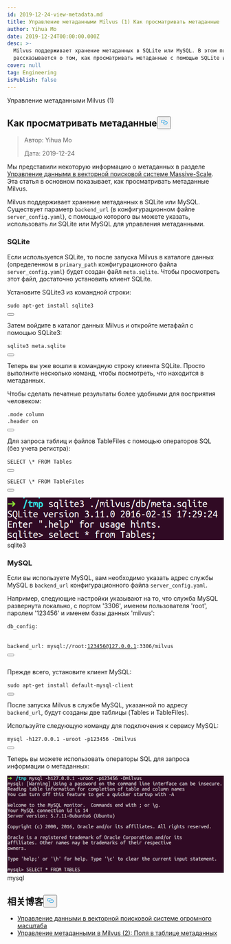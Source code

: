 ```yaml
---
id: 2019-12-24-view-metadata.md
title: Управление метаданными Milvus (1) Как просматривать метаданные
author: Yihua Mo
date: 2019-12-24T00:00:00.000Z
desc: >-
  Milvus поддерживает хранение метаданных в SQLite или MySQL. В этом посте
  рассказывается о том, как просматривать метаданные с помощью SQLite и MySQL.
cover: null
tag: Engineering
isPublish: false
---
```

<custom-h1>Управление метаданными Milvus (1)</custom-h1><h2 id="How-to-View-Metadata" class="common-anchor-header">Как просматривать метаданные<button data-href="#How-to-View-Metadata" class="anchor-icon" translate="no">
      <svg translate="no"
        aria-hidden="true"
        focusable="false"
        height="20"
        version="1.1"
        viewBox="0 0 16 16"
        width="16"
      >
        <path
          fill="#0092E4"
          fill-rule="evenodd"
          d="M4 9h1v1H4c-1.5 0-3-1.69-3-3.5S2.55 3 4 3h4c1.45 0 3 1.69 3 3.5 0 1.41-.91 2.72-2 3.25V8.59c.58-.45 1-1.27 1-2.09C10 5.22 8.98 4 8 4H4c-.98 0-2 1.22-2 2.5S3 9 4 9zm9-3h-1v1h1c1 0 2 1.22 2 2.5S13.98 12 13 12H9c-.98 0-2-1.22-2-2.5 0-.83.42-1.64 1-2.09V6.25c-1.09.53-2 1.84-2 3.25C6 11.31 7.55 13 9 13h4c1.45 0 3-1.69 3-3.5S14.5 6 13 6z"
        ></path>
      </svg>
    </button></h2><blockquote>
<p>Автор: Yihua Mo</p>
<p>Дата: 2019-12-24</p>
</blockquote>
<p>Мы представили некоторую информацию о метаданных в разделе <a href="https://medium.com/@milvusio/managing-data-in-massive-scale-vector-search-engine-db2e8941ce2f">Управление данными в векторной поисковой системе Massive-Scale</a>. Эта статья в основном показывает, как просматривать метаданные Milvus.</p>
<p>Milvus поддерживает хранение метаданных в SQLite или MySQL. Существует параметр <code translate="no">backend_url</code> (в конфигурационном файле <code translate="no">server_config.yaml</code>), с помощью которого вы можете указать, использовать ли SQLite или MySQL для управления метаданными.</p>
<h3 id="SQLite" class="common-anchor-header">SQLite</h3><p>Если используется SQLite, то после запуска Milvus в каталоге данных (определенном в <code translate="no">primary_path</code> конфигурационного файла <code translate="no">server_config.yaml</code>) будет создан файл <code translate="no">meta.sqlite</code>. Чтобы просмотреть этот файл, достаточно установить клиент SQLite.</p>
<p>Установите SQLite3 из командной строки:</p>
<pre><code translate="no" class="language-shell"><span class="hljs-built_in">sudo</span> apt-get install sqlite3
<button class="copy-code-btn"></button></code></pre>
<p>Затем войдите в каталог данных Milvus и откройте метафайл с помощью SQLite3:</p>
<pre><code translate="no" class="language-shell">sqlite3 meta.sqlite
<button class="copy-code-btn"></button></code></pre>
<p>Теперь вы уже вошли в командную строку клиента SQLite. Просто выполните несколько команд, чтобы посмотреть, что находится в метаданных.</p>
<p>Чтобы сделать печатные результаты более удобными для восприятия человеком:</p>
<pre><code translate="no" class="language-sql">.mode column
.header <span class="hljs-keyword">on</span>
<button class="copy-code-btn"></button></code></pre>
<p>Для запроса таблиц и файлов TableFiles с помощью операторов SQL (без учета регистра):</p>
<pre><code translate="no" class="language-sql">SELECT \* FROM Tables
<button class="copy-code-btn"></button></code></pre>
<pre><code translate="no" class="language-sql">SELECT \* FROM TableFiles
<button class="copy-code-btn"></button></code></pre>
<p>
  
   <span class="img-wrapper"> <img translate="no" src="https://raw.githubusercontent.com/milvus-io/community/master/blog/assets/metadata/sqlite3.png" alt="sqlite3" class="doc-image" id="sqlite3" />
   </span> <span class="img-wrapper"> <span>sqlite3</span> </span></p>
<h3 id="MySQL" class="common-anchor-header">MySQL</h3><p>Если вы используете MySQL, вам необходимо указать адрес службы MySQL в <code translate="no">backend_url</code> конфигурационного файла <code translate="no">server_config.yaml</code>.</p>
<p>Например, следующие настройки указывают на то, что служба MySQL развернута локально, с портом '3306', именем пользователя 'root', паролем '123456' и именем базы данных 'milvus':</p>
<pre><code translate="no">db_config:

   backend_url: mysql://root:123456@127.0.0.1:3306/milvus
<button class="copy-code-btn"></button></code></pre>
<p>Прежде всего, установите клиент MySQL:</p>
<pre><code translate="no" class="language-shell">sudo apt-<span class="hljs-keyword">get</span> install <span class="hljs-literal">default</span>-mysql-client
<button class="copy-code-btn"></button></code></pre>
<p>После запуска Milvus в службе MySQL, указанной по адресу <code translate="no">backend_url</code>, будут созданы две таблицы (Tables и TableFiles).</p>
<p>Используйте следующую команду для подключения к сервису MySQL:</p>
<pre><code translate="no" class="language-shell">mysql -h127.0.0.1 -uroot -p123456 -Dmilvus
<button class="copy-code-btn"></button></code></pre>
<p>Теперь вы можете использовать операторы SQL для запроса информации о метаданных:</p>
<p>
  
   <span class="img-wrapper"> <img translate="no" src="https://raw.githubusercontent.com/milvus-io/community/master/blog/assets/metadata/mysql.png" alt="mysql" class="doc-image" id="mysql" />
   </span> <span class="img-wrapper"> <span>mysql</span> </span></p>
<h2 id="相关博客" class="common-anchor-header">相关博客<button data-href="#相关博客" class="anchor-icon" translate="no">
      <svg translate="no"
        aria-hidden="true"
        focusable="false"
        height="20"
        version="1.1"
        viewBox="0 0 16 16"
        width="16"
      >
        <path
          fill="#0092E4"
          fill-rule="evenodd"
          d="M4 9h1v1H4c-1.5 0-3-1.69-3-3.5S2.55 3 4 3h4c1.45 0 3 1.69 3 3.5 0 1.41-.91 2.72-2 3.25V8.59c.58-.45 1-1.27 1-2.09C10 5.22 8.98 4 8 4H4c-.98 0-2 1.22-2 2.5S3 9 4 9zm9-3h-1v1h1c1 0 2 1.22 2 2.5S13.98 12 13 12H9c-.98 0-2-1.22-2-2.5 0-.83.42-1.64 1-2.09V6.25c-1.09.53-2 1.84-2 3.25C6 11.31 7.55 13 9 13h4c1.45 0 3-1.69 3-3.5S14.5 6 13 6z"
        ></path>
      </svg>
    </button></h2><ul>
<li><a href="https://medium.com/@milvusio/managing-data-in-massive-scale-vector-search-engine-db2e8941ce2f">Управление данными в векторной поисковой системе огромного масштаба</a></li>
<li><a href="https://medium.com/@milvusio/milvus-metadata-management-2-fields-in-the-metadata-table-3bf0d296ca6d">Управление метаданными в Milvus (2): Поля в таблице метаданных</a></li>
</ul>

